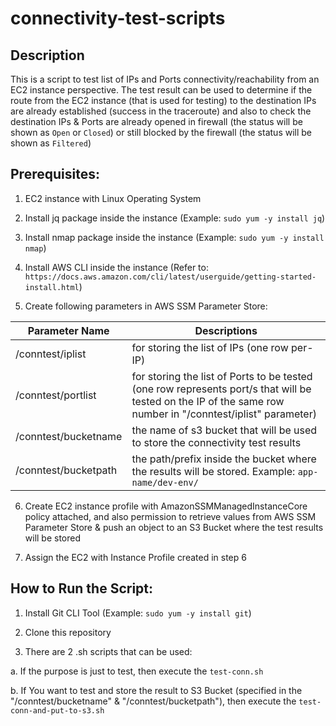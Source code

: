 # connectivity-test-scripts
## Description
This is a script to test list of IPs and Ports connectivity/reachability from an EC2 instance perspective. The test result can be used to determine if the route from the EC2 instance (that is used for testing) to the destination IPs are already established (success in the traceroute) and also to check the destination IPs & Ports are already opened in firewall (the status will be shown as `Open` or `Closed`) or still blocked by the firewall (the status will be shown as `Filtered`)

## Prerequisites:
1. EC2 instance with Linux Operating System

2. Install jq package inside the instance (Example: `sudo yum -y install jq`)

3. Install nmap package inside the instance (Example: `sudo yum -y install nmap`)

4. Install AWS CLI inside the instance (Refer to: `https://docs.aws.amazon.com/cli/latest/userguide/getting-started-install.html`)

5. Create following parameters in AWS SSM Parameter Store:

| Parameter Name | Descriptions |
| ------ | ------ |
| /conntest/iplist | for storing the list of IPs (one row per-IP) |
| /conntest/portlist | for storing the list of Ports to be tested (one row represents port/s that will be tested on the IP of the same row number in "/conntest/iplist" parameter) |
| /conntest/bucketname | the name of s3 bucket that will be used to store the connectivity test results |
| /conntest/bucketpath | the path/prefix inside the bucket where the results will be stored. Example: `app-name/dev-env/` |

6. Create EC2 instance profile with AmazonSSMManagedInstanceCore policy attached, and also permission to retrieve values from AWS SSM Parameter Store & push an object to an S3 Bucket where the test results will be stored

7. Assign the EC2 with Instance Profile created in step 6


## How to Run the Script:
1. Install Git CLI Tool (Example: `sudo yum -y install git`)

2. Clone this repository

3. There are 2 .sh scripts that can be used:

a. If the purpose is just to test, then execute the `test-conn.sh`

b. If You want to test and store the result to S3 Bucket (specified in the "/conntest/bucketname" & "/conntest/bucketpath"), then execute the `test-conn-and-put-to-s3.sh`

